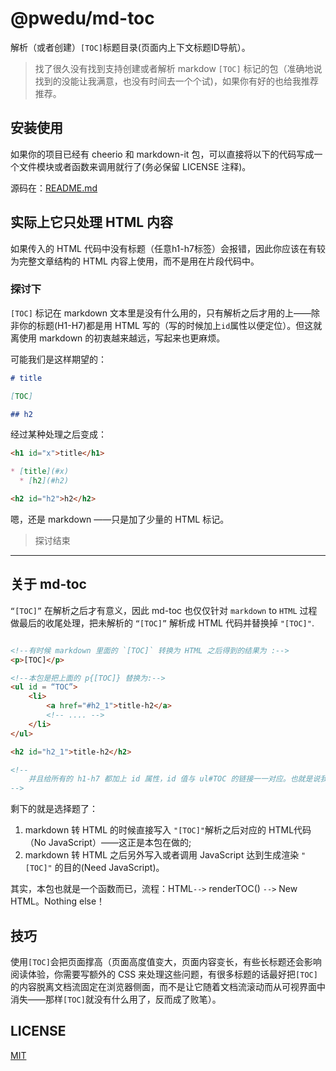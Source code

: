 # @pwedu/md-toc

解析（或者创建）`[TOC]`标题目录(页面内上下文标题ID导航）。
>找了很久没有找到支持创建或者解析 markdow `[TOC]` 标记的包（准确地说找到的没能让我满意，也没有时间去一个个试)，如果你有好的也给我推荐推荐。

## 安装使用

如果你的项目已经有 cheerio 和 markdown-it 包，可以直接将以下的代码写成一个文件模块或者函数来调用就行了(务必保留 LICENSE 注释)。

源码在：[README.md](README.md)

## 实际上它只处理 HTML 内容

如果传入的 HTML 代码中没有标题（任意h1-h7标签）会报错，因此你应该在有较为完整文章结构的 HTML 内容上使用，而不是用在片段代码中。

### 探讨下

`[TOC]` 标记在 markdown 文本里是没有什么用的，只有解析之后才用的上——除非你的标题(H1-H7)都是用 HTML 写的（写的时候加上`id`属性以便定位）。但这就离使用 markdown 的初衷越来越远，写起来也更麻烦。

可能我们是这样期望的：

```md
# title

[TOC]

## h2
```

经过某种处理之后变成：

```md
<h1 id="x">title</h1>

* [title](#x)
  * [h2](#h2)

<h2 id="h2">h2</h2>

```

嗯，还是 markdown ——只是加了少量的 HTML 标记。
>探讨结束
-----

## 关于 md-toc

`“[TOC]”` 在解析之后才有意义，因此 md-toc 也仅仅针对 `markdown` to `HTML` 过程做最后的收尾处理，把未解析的 `“[TOC]”` 解析成 HTML 代码并替换掉 `"[TOC]"`.

```html

<!--有时候 markdown 里面的 `[TOC]` 转换为 HTML 之后得到的结果为 :-->
<p>[TOC]</p>

<!--本包是把上面的 p{[TOC]} 替换为:-->
<ul id = “TOC”>
    <li>
        <a href="#h2_1">title-h2</a>
        <!-- .... -->
    </li>
</ul>

<h2 id="h2_1">title-h2</h2>

<!--
    并且给所有的 h1-h7 都加上 id 属性，id 值与 ul#TOC 的链接一一对应。也就是说我们可以不用在 HTML 里加 JavaScript 来重写上下文以实现页内上下文导航的目的。
-->
```

剩下的就是选择题了：
1. markdown 转 HTML 的时候直接写入 `"[TOC]"`解析之后对应的 HTML代码（No JavaScript）——这正是本包在做的;
2. markdown 转 HTML 之后另外写入或者调用 JavaScript 达到生成渲染 `"[TOC]"` 的目的(Need JavaScript)。

其实，本包也就是一个函数而已，流程：HTML`-->` renderTOC() `-->` New HTML。Nothing else！

## 技巧

使用`[TOC]`会把页面撑高（页面高度值变大，页面内容变长，有些长标题还会影响阅读体验，你需要写额外的 CSS 来处理这些问题，有很多标题的话最好把`[TOC]`的内容脱离文档流固定在浏览器侧面，而不是让它随着文档流滚动而从可视界面中消失——那样`[TOC]`就没有什么用了，反而成了败笔）。

## LICENSE

[MIT](LICENSE)